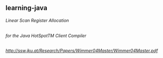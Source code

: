 ## learning-java

###### Linear Scan Register Allocation
######  for the Java HotSpotTM Client Compiler

###### http://ssw.jku.at/Research/Papers/Wimmer04Master/Wimmer04Master.pdf
